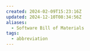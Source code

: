 ```yaml
---
created: 2024-02-09T15:23:16Z
updated: 2024-12-10T08:34:56Z
aliases:
  - Software Bill of Materials
tags:
  - abbreviation
---
```

